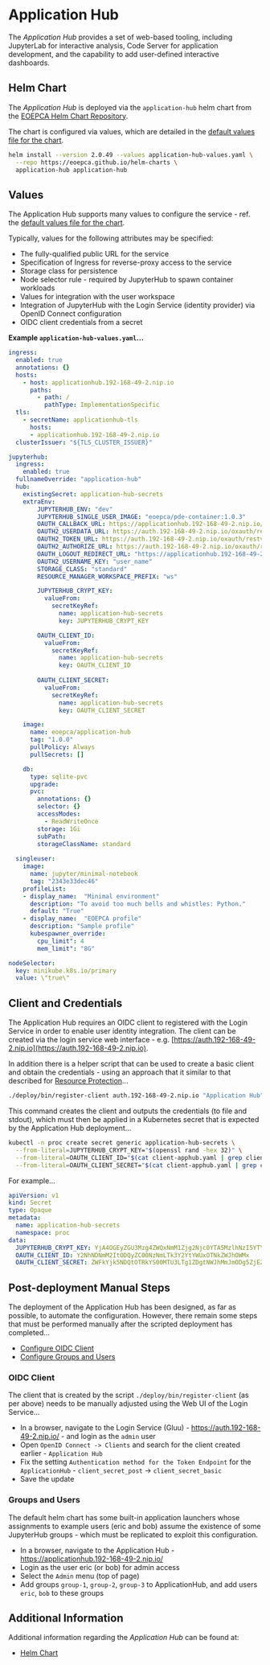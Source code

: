# Application Hub

The _Application Hub_ provides a set of web-based tooling, including JupyterLab for interactive analysis, Code Server for application development, and the capability to add user-defined interactive dashboards.

## Helm Chart

The _Application Hub_ is deployed via the `application-hub` helm chart from the [EOEPCA Helm Chart Repository](https://eoepca.github.io/helm-charts).

The chart is configured via values, which are detailed in the [default values file for the chart](https://github.com/EOEPCA/helm-charts/blob/main/charts/application-hub/values.yaml).

```bash
helm install --version 2.0.49 --values application-hub-values.yaml \
  --repo https://eoepca.github.io/helm-charts \
  application-hub application-hub
```

## Values

The Application Hub supports many values to configure the service - ref. the [default values file for the chart](https://github.com/EOEPCA/helm-charts/blob/main/charts/application-hub/values.yaml).

Typically, values for the following attributes may be specified:

* The fully-qualified public URL for the service
* Specification of Ingress for reverse-proxy access to the service
* Storage class for persistence
* Node selector rule - required by JupyterHub to spawn container workloads
* Values for integration with the user workspace
* Integration of JupyterHub with the Login Service (identity provider) via OpenID Connect configuration
* OIDC client credentials from a secret

**Example `application-hub-values.yaml`...**

```yaml
ingress:
  enabled: true
  annotations: {}
  hosts:
    - host: applicationhub.192-168-49-2.nip.io
      paths:
        - path: /
          pathType: ImplementationSpecific
  tls:
    - secretName: applicationhub-tls
      hosts:
      - applicationhub.192-168-49-2.nip.io
  clusterIssuer: "${TLS_CLUSTER_ISSUER}"

jupyterhub:
  ingress:
    enabled: true
  fullnameOverride: "application-hub"
  hub:
    existingSecret: application-hub-secrets
    extraEnv: 
        JUPYTERHUB_ENV: "dev"
        JUPYTERHUB_SINGLE_USER_IMAGE: "eoepca/pde-container:1.0.3"
        OAUTH_CALLBACK_URL: https://applicationhub.192-168-49-2.nip.io/hub/oauth_callback
        OAUTH2_USERDATA_URL: https://auth.192-168-49-2.nip.io/oxauth/restv1/userinfo
        OAUTH2_TOKEN_URL: https://auth.192-168-49-2.nip.io/oxauth/restv1/token
        OAUTH2_AUTHORIZE_URL: https://auth.192-168-49-2.nip.io/oxauth/restv1/authorize
        OAUTH_LOGOUT_REDIRECT_URL: "https://applicationhub.192-168-49-2.nip.io"
        OAUTH2_USERNAME_KEY: "user_name"
        STORAGE_CLASS: "standard"
        RESOURCE_MANAGER_WORKSPACE_PREFIX: "ws"

        JUPYTERHUB_CRYPT_KEY:
          valueFrom:
            secretKeyRef:
              name: application-hub-secrets
              key: JUPYTERHUB_CRYPT_KEY

        OAUTH_CLIENT_ID:
          valueFrom:
            secretKeyRef:
              name: application-hub-secrets
              key: OAUTH_CLIENT_ID
          
        OAUTH_CLIENT_SECRET:
          valueFrom:
            secretKeyRef:
              name: application-hub-secrets
              key: OAUTH_CLIENT_SECRET

    image:
      name: eoepca/application-hub
      tag: "1.0.0"
      pullPolicy: Always
      pullSecrets: []

    db:
      type: sqlite-pvc
      upgrade:
      pvc:
        annotations: {}
        selector: {}
        accessModes:
          - ReadWriteOnce
        storage: 1Gi
        subPath:
        storageClassName: standard
  
  singleuser:
    image:
      name: jupyter/minimal-notebook
      tag: "2343e33dec46"
    profileList: 
    - display_name:  "Minimal environment"
      description: "To avoid too much bells and whistles: Python."
      default: "True"
    - display_name:  "EOEPCA profile"
      description: "Sample profile"
      kubespawner_override:
        cpu_limit": 4
        mem_limit": "8G"

nodeSelector:
  key: minikube.k8s.io/primary
  value: \"true\"
```


## Client and Credentials

The Application Hub requires an OIDC client to registered with the Login Service in order to enable user identity integration. The client can be created via the login service web interface - e.g. [https://auth.192-168-49-2.nip.io](https://auth.192-168-49-2.nip.io).

In addition there is a helper script that can be used to create a basic client and obtain the credentials - using an approach that it similar to that described for [Resource Protection](resource-protection.md#client-registration)...
```bash
./deploy/bin/register-client auth.192-168-49-2.nip.io "Application Hub" | tee client-apphub.yaml
```

This command creates the client and outputs the credentials (to file and stdout), which must then be applied in a Kubernetes secret that is expected by the Application Hub deployment...

```bash
kubectl -n proc create secret generic application-hub-secrets \
  --from-literal=JUPYTERHUB_CRYPT_KEY="$(openssl rand -hex 32)" \
  --from-literal=OAUTH_CLIENT_ID="$(cat client-apphub.yaml | grep client-id | cut -d\  -f2)" \
  --from-literal=OAUTH_CLIENT_SECRET="$(cat client-apphub.yaml | grep client-secret | cut -d\  -f2)"
```

For example...

```yaml
apiVersion: v1
kind: Secret
type: Opaque
metadata:
  name: application-hub-secrets
  namespace: proc
data:
  JUPYTERHUB_CRYPT_KEY: YjA4OGEyZGU3Mzg4ZWQxNmM1Zjg2Njc0YTA5MzlhNzI5YTY5NzU1NDJhYjYwZTllNWU2ZTZhYTQ5ZTc5ZDM5Zg==
  OAUTH_CLIENT_ID: Y2NhNDNmM2ItODQyZC00NzNmLTk3Y2YtYWUxOTNkZWJhOWMx
  OAUTH_CLIENT_SECRET: ZWFkYjk5NDQtOTRkYS00MTU3LTg1ZDgtNWJhMmJmODg5ZjE2
```

## Post-deployment Manual Steps

The deployment of the Application Hub has been designed, as far as possible, to automate the configuration. However, there remain some steps that must be performed manually after the scripted deployment has completed...

* [Configure OIDC Client](#oidc-client)
* [Configure Groups and Users](#groups-and-users)

### OIDC Client

The client that is created by the script `./deploy/bin/register-client` (as per above) needs to be manually adjusted using the Web UI of the Login Service...

* In a browser, navigate to the Login Service (Gluu) - https://auth.192-168-49-2.nip.io/ - and login as the `admin` user
* Open `OpenID Connect -> Clients` and search for the client created earlier - `Application Hub`
* Fix the setting `Authentication method for the Token Endpoint`  for the `ApplicationHub` - `client_secret_post` -> `client_secret_basic`
* Save the update

### Groups and Users

The default helm chart has some built-in application launchers whose assignments to example users (eric and bob) assume the existence of some JupyterHub groups - which must be replicated to exploit this configuration.

* In a browser, navigate to the Application Hub - https://applicationhub.192-168-49-2.nip.io/
* Login as the user eric (or bob) for admin access
* Select the `Admin` menu (top of page)
* Add groups `group-1`, `group-2`, `group-3` to ApplicationHub, and add users `eric`, `bob` to these groups

## Additional Information

Additional information regarding the _Application Hub_ can be found at:

* [Helm Chart](https://github.com/EOEPCA/helm-charts/tree/main/charts/application-hub)

